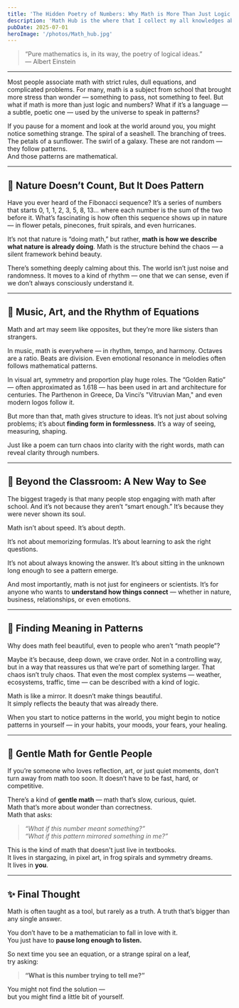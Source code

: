 ```yaml
---
title: 'The Hidden Poetry of Numbers: Why Math is More Than Just Logic'
description: 'Math Hub is the where that I collect my all knowledges about mathematics'
pubDate: 2025-07-01
heroImage: '/photos/Math_hub.jpg'
---
```



> “Pure mathematics is, in its way, the poetry of logical ideas.”  
> — Albert Einstein

---

Most people associate math with strict rules, dull equations, and complicated problems. For many, math is a subject from school that brought more stress than wonder — something to pass, not something to feel. But what if math is more than just logic and numbers? What if it’s a language — a subtle, poetic one — used by the universe to speak in patterns?

If you pause for a moment and look at the world around you, you might notice something strange. The spiral of a seashell. The branching of trees. The petals of a sunflower. The swirl of a galaxy. These are not random — they follow patterns.  
And those patterns are mathematical.

---

## 🌻 Nature Doesn’t Count, But It Does Pattern

Have you ever heard of the Fibonacci sequence? It’s a series of numbers that starts 0, 1, 1, 2, 3, 5, 8, 13… where each number is the sum of the two before it. What’s fascinating is how often this sequence shows up in nature — in flower petals, pinecones, fruit spirals, and even hurricanes.

It’s not that nature is “doing math,” but rather, **math is how we describe what nature is already doing**. Math is the structure behind the chaos — a silent framework behind beauty.

There’s something deeply calming about this. The world isn’t just noise and randomness. It moves to a kind of rhythm — one that we can sense, even if we don’t always consciously understand it.

---

## 🎼 Music, Art, and the Rhythm of Equations

Math and art may seem like opposites, but they’re more like sisters than strangers.

In music, math is everywhere — in rhythm, tempo, and harmony. Octaves are a ratio. Beats are division. Even emotional resonance in melodies often follows mathematical patterns.

In visual art, symmetry and proportion play huge roles. The “Golden Ratio” — often approximated as 1.618 — has been used in art and architecture for centuries. The Parthenon in Greece, Da Vinci’s "Vitruvian Man," and even modern logos follow it.

But more than that, math gives structure to ideas. It’s not just about solving problems; it’s about **finding form in formlessness**. It’s a way of seeing, measuring, shaping.

Just like a poem can turn chaos into clarity with the right words, math can reveal clarity through numbers.

---

## 🧠 Beyond the Classroom: A New Way to See

The biggest tragedy is that many people stop engaging with math after school. And it’s not because they aren’t “smart enough.” It’s because they were never shown its soul.

Math isn’t about speed. It’s about depth.

It’s not about memorizing formulas. It’s about learning to ask the right questions.

It’s not about always knowing the answer. It’s about sitting in the unknown long enough to see a pattern emerge.

And most importantly, math is not just for engineers or scientists. It’s for anyone who wants to **understand how things connect** — whether in nature, business, relationships, or even emotions.

---

## 🌌 Finding Meaning in Patterns

Why does math feel beautiful, even to people who aren’t “math people”?

Maybe it’s because, deep down, we crave order. Not in a controlling way, but in a way that reassures us that we’re part of something larger. That chaos isn’t truly chaos. That even the most complex systems — weather, ecosystems, traffic, time — can be described with a kind of logic.

Math is like a mirror. It doesn’t make things beautiful.  
It simply reflects the beauty that was already there.

When you start to notice patterns in the world, you might begin to notice patterns in yourself — in your habits, your moods, your fears, your healing.

---

## 🌱 Gentle Math for Gentle People

If you’re someone who loves reflection, art, or just quiet moments, don’t turn away from math too soon. It doesn’t have to be fast, hard, or competitive.

There’s a kind of **gentle math** — math that’s slow, curious, quiet.  
Math that’s more about wonder than correctness.  
Math that asks:  
> *“What if this number meant something?”*  
> *“What if this pattern mirrored something in me?”*

This is the kind of math that doesn't just live in textbooks.  
It lives in stargazing, in pixel art, in frog spirals and symmetry dreams.  
It lives in **you**.

---

## ✨ Final Thought

Math is often taught as a tool, but rarely as a truth. A truth that’s bigger than any single answer.

You don’t have to be a mathematician to fall in love with it.  
You just have to **pause long enough to listen.**

So next time you see an equation, or a strange spiral on a leaf,  
try asking:

> **“What is this number trying to tell me?”**

You might not find the solution —  
but you might find a little bit of yourself.
